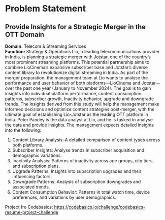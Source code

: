 # **Problem Statement**  

## **Provide Insights for a Strategic Merger in the OTT Domain**  

**Domain:** Telecom & Streaming Services  
**Function:** Strategy & Operations 
Lio, a leading telecommunications provider in India, is planning a strategic merger with
Jotstar, one of the country’s most prominent streaming platforms. This potential partnership
aims to combine LioCinema’s expansive subscriber base and Jotstar’s diverse content library
to revolutionize digital streaming in India.
As part of the merger preparation, the management team at Lio wants to analyse the
performance and user behavior of both platforms—LioCinema and Jotstar—over the past
one year (January to November 2024). The goal is to gain insights into individual platform
performance, content consumption patterns, subscriber growth, Inactivity behavior, upgrade
and downgrade trends. The insights derived from this study will help the management make
informed decisions and optimize content strategies post-merger, with the ultimate goal of
establishing Lio-Jotstar as the leading OTT platform in India. Peter Pandey is the data
analyst at Lio, and he is tasked to analyse the data and provide insights.
The management expects detailed insights into the following:
1. Content Library Analysis: A detailed comparison of content types across both platforms.
2. Subscriber Insights: Analyse trends in subscriber acquisition and demographic variations.
3. Inactivity Analysis: Patterns of inactivity across age groups, city tiers, and subscription
plans.
4. Upgrade Patterns: Insights into subscription upgrades and their influencing factors.
5. Downgrade Patterns: Analysis of subscription downgrades and associated trends.
6. Content Consumption Behavior: Patterns in total watch time, device preferences, and
variations by user demographics.

Project fro Codebasics: https://codebasics.io/challenge/codebasics-resume-project-challenge
